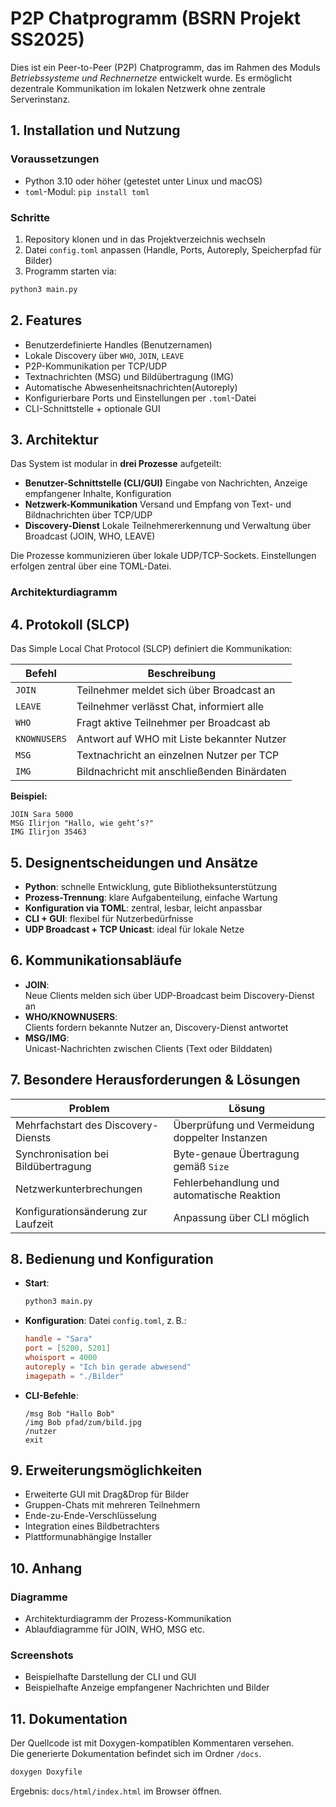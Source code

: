 # P2P Chatprogramm (BSRN Projekt SS2025)

Dies ist ein Peer-to-Peer (P2P) Chatprogramm, das im Rahmen des Moduls *Betriebssysteme und Rechnernetze* entwickelt wurde. Es ermöglicht dezentrale Kommunikation im lokalen Netzwerk ohne zentrale Serverinstanz.

## 1. Installation und Nutzung

### Voraussetzungen

- Python 3.10 oder höher (getestet unter Linux und macOS)
- `toml`-Modul: `pip install toml`

### Schritte

1. Repository klonen und in das Projektverzeichnis wechseln
2. Datei `config.toml` anpassen (Handle, Ports, Autoreply, Speicherpfad für Bilder)
3. Programm starten via:

```bash
python3 main.py
```

## 2. Features

- Benutzerdefinierte Handles (Benutzernamen)
- Lokale Discovery über `WHO`, `JOIN`, `LEAVE`
- P2P-Kommunikation per TCP/UDP
- Textnachrichten (MSG) und Bildübertragung (IMG)
- Automatische Abwesenheitsnachrichten(Autoreply) 
- Konfigurierbare Ports und Einstellungen per `.toml`-Datei
- CLI-Schnittstelle + optionale GUI


## 3. Architektur

Das System ist modular in **drei Prozesse** aufgeteilt:

- **Benutzer-Schnittstelle (CLI/GUI)** 
  Eingabe von Nachrichten, Anzeige empfangener Inhalte, Konfiguration
- **Netzwerk-Kommunikation** 
  Versand und Empfang von Text- und Bildnachrichten über TCP/UDP
- **Discovery-Dienst** 
  Lokale Teilnehmererkennung und Verwaltung über Broadcast (JOIN, WHO, LEAVE)

Die Prozesse kommunizieren über lokale UDP/TCP-Sockets. Einstellungen erfolgen zentral über eine TOML-Datei.

### Architekturdiagramm

## 4. Protokoll (SLCP)

Das Simple Local Chat Protocol (SLCP) definiert die Kommunikation:

| Befehl      | Beschreibung                                    |
|-------------|-------------------------------------------------|
| `JOIN`      | Teilnehmer meldet sich über Broadcast an        |
| `LEAVE`     | Teilnehmer verlässt Chat, informiert alle       |
| `WHO`       | Fragt aktive Teilnehmer per Broadcast ab        |
| `KNOWNUSERS`| Antwort auf WHO mit Liste bekannter Nutzer      |
| `MSG`       | Textnachricht an einzelnen Nutzer per TCP       |
| `IMG`       | Bildnachricht mit anschließenden Binärdaten     |

**Beispiel:**  
```
JOIN Sara 5000
MSG Ilirjon "Hallo, wie geht’s?"
IMG Ilirjon 35463
```


## 5. Designentscheidungen und Ansätze

- **Python**: schnelle Entwicklung, gute Bibliotheksunterstützung
- **Prozess-Trennung**: klare Aufgabenteilung, einfache Wartung
- **Konfiguration via TOML**: zentral, lesbar, leicht anpassbar
- **CLI + GUI**: flexibel für Nutzerbedürfnisse
- **UDP Broadcast + TCP Unicast**: ideal für lokale Netze


## 6. Kommunikationsabläufe

- **JOIN**:  
  Neue Clients melden sich über UDP-Broadcast beim Discovery-Dienst an  
- **WHO/KNOWNUSERS**:  
  Clients fordern bekannte Nutzer an, Discovery-Dienst antwortet  
- **MSG/IMG**:  
  Unicast-Nachrichten zwischen Clients (Text oder Bilddaten)


## 7. Besondere Herausforderungen & Lösungen

| Problem                             | Lösung                                         |
|-------------------------------------|------------------------------------------------|
| Mehrfachstart des Discovery-Diensts | Überprüfung und Vermeidung doppelter Instanzen |
| Synchronisation bei Bildübertragung | Byte-genaue Übertragung gemäß `Size`           |
| Netzwerkunterbrechungen             | Fehlerbehandlung und automatische Reaktion     |
| Konfigurationsänderung zur Laufzeit | Anpassung über CLI möglich                     |


## 8. Bedienung und Konfiguration

- **Start**:
  ```bash
  python3 main.py
  ```
- **Konfiguration**: Datei `config.toml`, z. B.:
  ```toml
  handle = "Sara"
  port = [5200, 5201]
  whoisport = 4000
  autoreply = "Ich bin gerade abwesend"
  imagepath = "./Bilder"
  ```

- **CLI-Befehle**:
  ```
  /msg Bob "Hallo Bob"
  /img Bob pfad/zum/bild.jpg
  /nutzer
  exit
  ```


## 9. Erweiterungsmöglichkeiten

- Erweiterte GUI mit Drag&Drop für Bilder
- Gruppen-Chats mit mehreren Teilnehmern
- Ende-zu-Ende-Verschlüsselung
- Integration eines Bildbetrachters
- Plattformunabhängige Installer

## 10. Anhang

### Diagramme

- Architekturdiagramm der Prozess-Kommunikation  
- Ablaufdiagramme für JOIN, WHO, MSG etc.

### Screenshots

- Beispielhafte Darstellung der CLI und GUI  
- Beispielhafte Anzeige empfangener Nachrichten und Bilder


## 11. Dokumentation

Der Quellcode ist mit Doxygen-kompatiblen Kommentaren versehen.  
Die generierte Dokumentation befindet sich im Ordner `/docs`.

```bash
doxygen Doxyfile
```

Ergebnis: `docs/html/index.html` im Browser öffnen.
